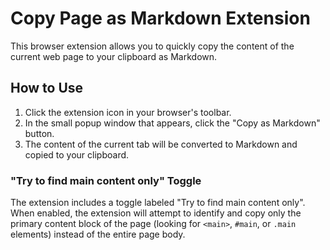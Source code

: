 # Copy Page as Markdown Extension

This browser extension allows you to quickly copy the content of the current web page to your clipboard as Markdown.

## How to Use

1. Click the extension icon in your browser's toolbar.
2. In the small popup window that appears, click the "Copy as Markdown" button.
3. The content of the current tab will be converted to Markdown and copied to your clipboard.

### "Try to find main content only" Toggle

The extension includes a toggle labeled "Try to find main content only". When enabled, the extension will attempt to identify and copy only the primary content block of the page (looking for `<main>`, `#main`, or `.main` elements) instead of the entire page body.

